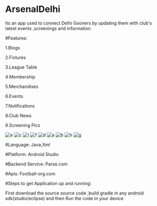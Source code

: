 # ArsenalDelhi
Its an app used to connect Delhi Gooners by updating them with club's latest events ,screenings and information.

#Features:

1.Blogs

2.Fixtures

3.League Table

4.Membership

5.Merchandises

6.Events

7.Notifications

8.Club News

9.Screening Pics

![e](https://cloud.githubusercontent.com/assets/16436289/14109578/46f057f4-f5e0-11e5-8c45-64cb83f46bba.png)
![c](https://cloud.githubusercontent.com/assets/16436289/14109595/5f58f47c-f5e0-11e5-9984-689fe6ba1d93.png)
![i](https://cloud.githubusercontent.com/assets/16436289/14109611/71bc26de-f5e0-11e5-9cbd-cc60da6a7e3d.png)
![f](https://cloud.githubusercontent.com/assets/16436289/14109622/7f487096-f5e0-11e5-810b-3b2e2ac19636.png)
![d](https://cloud.githubusercontent.com/assets/16436289/14109633/8f6de0c8-f5e0-11e5-9719-dd954d319ade.png)
![a](https://cloud.githubusercontent.com/assets/16436289/14109641/a16aa4a0-f5e0-11e5-8b15-5c4172fade01.png)
![b](https://cloud.githubusercontent.com/assets/16436289/14109649/abc111b4-f5e0-11e5-8d98-9c5465031bdf.png)
![h](https://cloud.githubusercontent.com/assets/16436289/14109659/bcb7cef4-f5e0-11e5-91d1-e1e39e8ffd8d.png)
![g](https://cloud.githubusercontent.com/assets/16436289/14109671/cb3ba2f2-f5e0-11e5-84cc-0b39bb475b10.png)


#Language:
Java,Xml

#Platform:
Android Studio

#Backend Service:
Parse.com

#Apis:
Football-org.com

#Steps to get Application up and running:

First download the source source code ,build gradle in any android sdk(studio/eclipse) and then Run the code in your device
